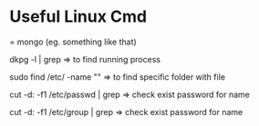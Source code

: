 # Useful Linux Cmd

<name> = mongo (eg. something like that)

dkpg -l | grep <name> => to find <name> running process
  
sudo find /etc/ -name "*<name>*" => to find specific folder with file <name>
  
cut -d: -f1 /etc/passwd | grep <name> => check exist password for name
  
cut -d: -f1 /etc/group | grep <name> => check exist password for name

